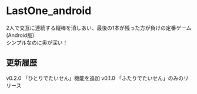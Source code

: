 # LastOne_android

2人で交互に連続する縦棒を消しあい、最後の1本が残った方が負けの定番ゲーム (Android版)  
シンプルなのに奥が深い！  

## 更新履歴

v0.2.0 「ひとりでたいせん」機能を追加
v0.1.0 「ふたりでたいせん」のみのリリース
